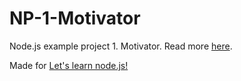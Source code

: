 NP-1-Motivator
==============

Node.js example project 1. Motivator. Read more [here](http://letslearnnodejs.kelegorm.ru/proekt-motivator/).

Made for [Let's learn node.js!](http://letslearnnodejs.kelegorm.ru)
